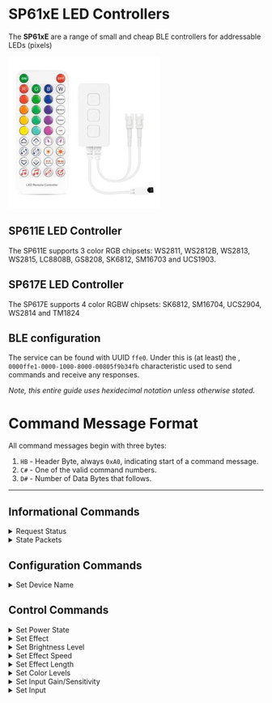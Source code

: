 # SP61xE LED Controllers

The **SP61xE** are a range of small and cheap BLE controllers for addressable LEDs (pixels)

![SP61xE][SP61xE]

## SP611E LED Controller

The SP611E supports 3 color RGB chipsets: WS2811, WS2812B, WS2813, WS2815, LC8808B, GS8208, SK6812, SM16703 and UCS1903.

## SP617E LED Controller

The SP617E supports 4 color RGBW chipsets: SK6812, SM16704, UCS2904, WS2814 and TM1824

## BLE configuration

The service can be found with UUID `ffe0`. Under this is (at least) the , `0000ffe1-0000-1000-8000-00805f9b34fb` 
characteristic used to send commands and receive any responses.

*Note, this entire guide uses hexidecimal notation unless otherwise stated.*

# Command Message Format

All command messages begin with three bytes:

1.  `HB` - Header Byte, always `0xA0`, indicating start of a command message.
2.  `C#` - One of the valid command numbers.
3.  `D#` - Number of Data Bytes that follows.

---
## Informational Commands
<details><summary>Request Status</summary>
<p>

| Command | `0x70` |
| ----------- | ----------- |
| Action | Returns State Packet(s) |
| Length | 3 |
| Format | `HB C# D#` |
| Example | `A0 70 00` |
**Fields**
1.  `HB` - Header Byte, always `A0`
2.  `C#` - Command Number, always `70`
3.  `D#` - Data Bytes to follow, always `00`
</p>
</details>

<details><summary>State Packets</summary>
<p>

| State Packet |#1 |
| ----------- | ----------- |
| Length | 20 |
| Format | `H1 H2 P# M# D# PS ?? EN ?? LV ES EL RR GG BB IN IG ?? ?? ??` |
| Example | `53 43 01 17 0f 00 00 cd 02 ff 0a 96 ff 00 00 00 10 09 04 0b` |
**Fields**
1.  `H1` - Header Byte 1, always `53` (Ascii `S`)
2.  `H2` - Header Byte 2, always `43` (Ascii `P`)
3.  `P#` - Packet Number, always `01`
4.  `M#` - Total Data Bytes within the message
5.  `D#` - Data Bytes to follow in this packet  
6.  `PS` - **Power State** (0x00 = Off, 0x01 = On)
7.  `??`
8.  `EN` - **Effect Number** (See Effects List below)
9.  `??`
10. `LV` - **Brightness Level** (0x00 - 0xFF)
11. `ES` - **Effect Speed** (0x00 - 0x0A)
12. `EL` - **Effect Length** (0x00 - 0x96)
13. `RR` - **Red Level** (0x00 - 0xFF)
14. `GG` - **Green Level** (0x00 - 0xFF)
15. `BB` - **Blue Level** (0x00 - 0xFF)
16. `IN` - **Input** for sound actvated effects (0x00 = Int. Mic, 0x01 = Player, 0x02 = Ext. Mic)
17. `IG` - **Input Gain/Sensitivity** (0x00 - 0x0F)
18. `??`
19. `??`
20. `??`

| State Packet | #2 |
| ----------- | ----------- |
| Length | 14 |
| Format |  `H1 H2 P# M# D# ?? ?? ?? ?? ?? ?? ?? ?? ??` |
| Example | `53 43 02 18 09 0a 1e 00 00 ff 00 10 00 00` |
**Fields**
1.  `H1` - Header Byte 1, always `53` (Ascii `S`)
2.  `H2` - Header Byte 2, always `43` (Ascii `P`)
3.  `P#` - Packet Number, always `02`
4.  `M#` - Total Data Bytes within the message
5.  `D#` - Data Bytes to follow in this packet  
7.  `??`
8.  `??`
9.  `??`
10. `??`
11. `??`
12. `??`
13. `??`
14. `??`
</p>
</details>

## Configuration Commands
<details><summary>Set Device Name</summary>
<p>

| Command | `0x61` |
| ----------- | ----------- |
| Action | Change device name|
| Length | Max 13 (3 for command followed by up to 10 characters) |
| Format | `HB C# D# N0 N1 N2 N3 N4 N5 N6 N7 N8 N9` |
| Example | `a0 61 06 6f 66 66 69 63 65` - Sets name to "office" |

**Fields**
1.  `HB` - Header Byte, always `A0`
2.  `C#` - Command Number, always `61`
3.  `D#` - Data Bytes to follow, (0x00 - 0x0A)
4.  `N0-N9` - **Characters**
</p>
</details>


## Control Commands
<details><summary>Set Power State</summary>
<p>

| Command | `0x62` |
| ----------- | ----------- |
| Action | Turns power on or off|
| Length | 4 |
| Format | `HB C# D# VV` |
| Example | `A0 62 01 00` |

**Fields**
1.  `HB` - Header Byte, always `A0`
2.  `C#` - Command Number, always `62`
3.  `D#` - Data Bytes to follow, always `01`
4.  `VV` - **Power State** (0x00 = Off, 0x01 = On)
</p>
</details>

<details><summary>Set Effect</summary>
<p>

| Command | `0x63` |
| ----------- | ----------- |
| Action | Changes the effect/pattern|
| Length | 4 |
| Format | `HB C# D# VV` |
| Example | `A0 63 01 BE` |
**Fields**
1.  `HB` - Header Byte, always `A0`
2.  `C#` - Command Number, always `63`
3.  `D#` - Data Bytes to follow, always `01`
4.  `VV` - **Effect Number** (See Effects List below)
### Effects List
- `01 - 8F` - Dynamic Effects
- `BE` - Static (Solid Color)
- `C9 - DA` - Music Effects
</p>
</details>

<details><summary>Set Brightness Level</summary>
<p>

| Command | `0x66` |
| ----------- | ----------- |
| Action | Changes the overall level of brightness|
| Length | 4 |
| Format | `HB C# D# VV` |
| Example | `A0 66 01 FF` |
**Fields**
1.  `HB` - Header Byte, always `A0`
2.  `C#` - Command Number, always `66`
3.  `D#` - Data Bytes to follow, always `01`
4.  `VV` - **Brightness Level** (0x00 - 0xFF)
</p>
</details>

<details><summary>Set Effect Speed</summary>
<p>

| Command | `0x67` |
| ----------- | ----------- |
| Action | Changes the effect speed|
| Length | 4 |
| Format | `HB C# D# VV` |
| Example | `A0 67 01 0A` |
**Fields**
1.  `HB` - Header Byte, always `A0`
2.  `C#` - Command Number, always `67`
3.  `D#` - Data Bytes to follow, always `01`
4.  `VV` - **Effect Speed** (0x00 - 0x0A)
</p>
</details>

<details><summary>Set Effect Length</summary>
<p>

| Command | `0x68` |
| ----------- | ----------- |
| Action | Changes the effect length|
| Length | 4 |
| Format | `HB C# D# VV` |
| Example | `A0 68 01 FF` |
**Fields**
1.  `HB` - Header Byte, always `A0`
2.  `C#` - Command Number, always `68`
3.  `D#` - Data Bytes to follow, always `01`
4.  `VV` - **Effect Length** (0x00 - 0x96)
</p>
</details>

<details><summary>Set Color Levels</summary>
<p>

| Command | `0x69` |
| ----------- | ----------- |
| Action | Changes the color levels|
| Length | 7 |
| Format | `HB C# D# RR GG BB WW` |
| Example | `A0 69 04 00 FF 00 FF` |
**Fields**
1.  `HB` - Header Byte, always `A0`
2.  `C#` - Command Number, always `69`
3.  `D#` - Data Bytes to follow, always `04`
4.  `RR` - **Red Level** (0x00 - 0xFF)
5.  `GG` - **Green Level** (0x00 - 0xFF)
6.  `BB` - **Blue Level** (0x00 - 0xFF)
7.  `WW` - **Brightness Level** (0x00 - 0xFF)
</p>
</details>

<details><summary>Set Input Gain/Sensitivity</summary>
<p>

| Command | `0x6B` |
| ----------- | ----------- |
| Action | Changes the input sensitivity|
| Length | 4 |
| Format | `HB C# D# VV` |
| Example | `A0 6B 01 0F` |
**Fields**
1.  `HB` - Header Byte, always `A0`
2.  `C#` - Command Number, always `6B`
3.  `D#` - Data Bytes to follow, always `01`
4.  `VV` - **Gain/Sensitivity** (0x01 - 0x0F)
</p>
</details>

<details><summary>Set Input</summary>
<p>

| Command | `0x6C` |
| ----------- | ----------- |
| Action | Changes the input for sound based effects|
| Length | 4 |
| Format | `HB C# D# VV` |
| Example | `A0 6C 01 01` |
**Fields**
1.  `HB` - Header Byte, always `A0`
2.  `C#` - Command Number, always `6C`
3.  `D#` - Data Bytes to follow, always `01`
4.  `VV` - **Input** (0x00 = Int. Mic, 0x01 = Player, 0x02 = Ext. Mic)
</p>
</details>

[SP61xE]: img/sp61xe.jpg